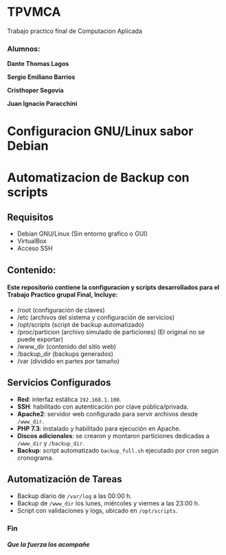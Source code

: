 # TPVMCA
Trabajo practico final de Computacion Aplicada

###  Alumnos:

**Dante Thomas Lagos**

**Sergio Emiliano Barrios**

**Cristhoper Segovia**

**Juan Ignacio Paracchini**



# Configuracion GNU/Linux sabor Debian
# Automatizacion de Backup con scripts



## Requisitos

- Debian GNU/Linux (Sin entorno grafico o GUI)
- VirtualBox
- Acceso SSH

## Contenido:
#### Este repositorio contiene la configuracion y scripts desarrollados para el Trabajo Practico grupal Final, Incluye:

- /root (configuración de claves)
- /etc (archivos del sistema y configuración de servicios)
- /opt/scripts (script de backup automatizado)
- /proc/particion (archivo simulado de particiones) (El original no se puede exportar)
- /www_dir (contenido del sitio web)
- /backup_dir (backups generados)
- /var (dividido en partes por tamaño)

## Servicios Configurados

- **Red**: interfaz estática `192.168.1.100`.
- **SSH**: habilitado con autenticación por clave pública/privada.
- **Apache2**: servidor web configurado para servir archivos desde `/www_dir`.
- **PHP 7.3**: instalado y habilitado para ejecución en Apache.
- **Discos adicionales**: se crearon y montaron particiones dedicadas a `/www_dir` y `/backup_dir`.
- **Backup**: script automatizado `backup_full.sh` ejecutado por cron según cronograma.

## Automatización de Tareas

- Backup diario de `/var/log` a las 00:00 h.
- Backup de `/www_dir` los lunes, miércoles y viernes a las 23:00 h.
- Script con validaciones y logs, ubicado en `/opt/scripts`.



### Fin
##### Que la fuerza los acompañe
